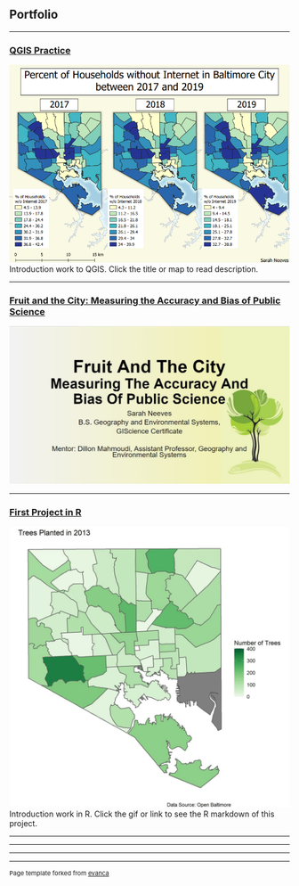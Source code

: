 ## Portfolio

---
### [QGIS Practice](/pro/)
[<img src="pro/internet.png?raw=true"/>](/pro/)
Introduction work to QGIS. Click the title or map to read description.


---
### [Fruit and the City: Measuring the Accuracy and Bias of Public Science](/483trees/)
[<img src="483trees/fruitslide.jpg?raw=true"/>](/483trees/)


---
### [First Project in R](/project1_486/486project1.html)
[<img src="project1_486/treesplant.gif?raw=true"/>](/project1_486/486project1.html)
Introduction work in R. Click the gif or link to see the R markdown of this project.

---

---


---




---
<p style="font-size:11px">Page template forked from <a href="https://github.com/evanca/quick-portfolio">evanca</a></p>
<!-- Remove above link if you don't want to attibute -->
